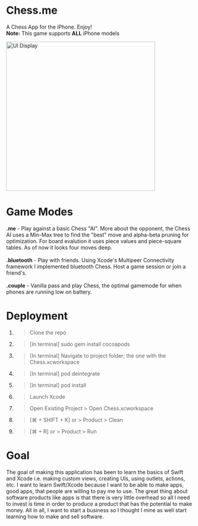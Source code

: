 # Chess.me
A Chess App for the iPhone. Enjoy! <br/>
**Note:** This game supports **ALL** iPhone models

<img src="https://user-images.githubusercontent.com/45083086/119935250-6d750900-bf44-11eb-87b6-baed9187b4b1.png" alt="UI Display" width="400"/>
<!-- ![UI Display](https://user-images.githubusercontent.com/45083086/119935250-6d750900-bf44-11eb-87b6-baed9187b4b1.png) -->

# Game Modes
**.me** - Play against a basic Chess "AI". More about the opponent, the Chess AI uses a Min-Max tree to find the "best" move and alpha-beta pruning for optimization. For board evalution it uses piece values and piece-square tables. As of now it looks four moves deep. <br/> <br/>
**.bluetooth** - Play with friends. Using Xcode's Multipeer Connectivity framework I implemented bluetooth Chess. Host a game session or join a friend's. <br/><br/>
**.couple** - Vanilla pass and play Chess, the optimal gamemode for when phones are running low on battery. 

# Deployment
1. > Clone the repo <br/>
2. > [In terminal] sudo gem install cocoapods <br/>
3. > [In terminal] Navigate to project folder; the one with the Chess.xcworkspace <br/>
4. > [In terminal] pod deintegrate <br/>
5. > [In terminal] pod install <br/>
6. > Launch Xcode <br/>
7. > Open Existing Project > Open Chess.xcworkspace <br/>
8. > [⌘ + SHIFT + K] or > Product > Clean <br/>
9. > [⌘ + R] or > Product > Run

# Goal
The goal of making this application has been to learn the basics of Swift and Xcode i.e. making custom views, creating UIs, using outlets, actions, etc. I want to learn Swift/Xcode because I want to be able to make apps, good apps, that people are willing to pay me to use. The great thing about software products like apps is that there is very little overhead so all I need to invest is time in order to produce a product that has the potential to make money. All in all, I want to start a business so I thought I mine as well start learning how to make and sell software. 

